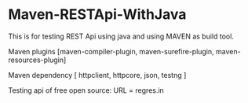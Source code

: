 # Maven-RESTApi-WithJava
This is for testing REST Api using java and using MAVEN as build tool.

Maven plugins
[maven-compiler-plugin, maven-surefire-plugin, maven-resources-plugin]

Maven dependency
[ httpclient, httpcore, json, testng ]

Testing api of free open source:
URL = regres.in 

